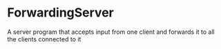 ForwardingServer
================

A server program that accepts input from one client and forwards it to all the clients connected to it
